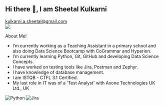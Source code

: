 ## Hi there 👋, I am Sheetal Kulkarni 
kulkarni.a.sheetal@gmail.com  
[<img src="https://img.shields.io/badge/linkedin-%230077B5.svg?&style=for-the-badge&logo=linkedin&logoColor=white" />](https://www.linkedin.com/in/sheetal-kulkarni-a5a275276/) 



About Me!
- I’m currently working as a Teaching Assistant in a primary school and also doing Data Science Bootcamp with CoGrammar and Hyperion.
- I’m currently learning Python, Git, GitHub and developing Data Science Concepts. 
- I have worked on testing tools like Jira, Postman and Zephyr.
- I have knowledge of database management.
- I am ISTQB - CTFL 3.1 Certified.
- My last role in IT was of a 'Test Analyst' with Axone Technologies UK Ltd., UK



<img alt="Python" src="https://img.shields.io/badge/Python%20-%2314354C.svg?logo=python&logoColor=white">
<img alt="Jira" src="https://simpleicons.org/icons/jira.svg">

